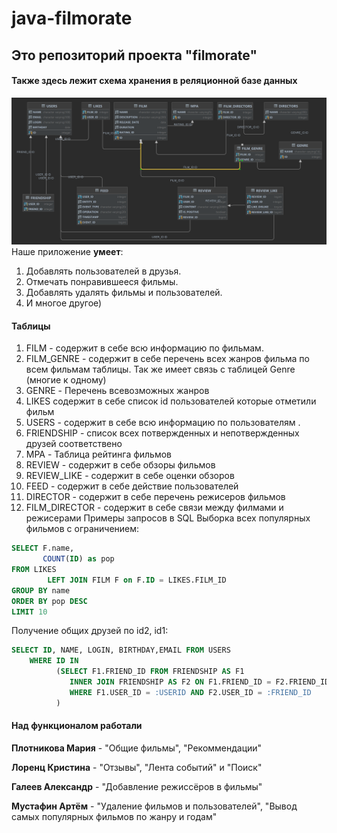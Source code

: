 # java-filmorate

## Это репозиторий проекта "filmorate"

#### Также здесь лежит схема хранения в реляционной базе данных

![БД filmorate.png](src/БД%20Filmorate.png)
Наше приложение **умеет**:

1. Добавлять пользователей в друзья.
2. Отмечать понравившееся фильмы.
3. Добавлять удалять фильмы и пользователей.
4. И многое другое)

#### Таблицы

1. FILM - содержит в себе всю информацию по фильмам. 
2. FILM_GENRE - содержит в себе перечень всех жанров фильма по всем фильмам таблицы. Так же имеет связь с таблицей
   Genre (многие к одному)
3. GENRE - Перечень всевозможных жанров
4. LIKES содержит в себе список id пользователей которые отметили фильм 
5. USERS - содержит в себе всю информацию по пользователям .
6. FRIENDSHIP - список всех потвержденных и непотвержденных друзей соответствено
7. MPA - Таблица рейтинга фильмов
8. REVIEW - содержит в себе обзоры фильмов
9. REVIEW_LIKE - содержит в себе оценки обзоров
10. FEED - содержит  в себе действие пользователей
11. DIRECTOR - содержит в себе перечень режисеров фильмов
12. FILM_DIRECTOR - содержит в себе связи между филмами и режисерами
   Примеры запросов в SQL
   Выборка всех популярных фильмов с ограничением:

```sql
SELECT F.name,
       COUNT(ID) as pop
FROM LIKES
        LEFT JOIN FILM F on F.ID = LIKES.FILM_ID 
GROUP BY name
ORDER BY pop DESC
LIMIT 10
```

Получение общих друзей по id2, id1:

```sql
SELECT ID, NAME, LOGIN, BIRTHDAY,EMAIL FROM USERS
    WHERE ID IN 
          (SELECT F1.FRIEND_ID FROM FRIENDSHIP AS F1
             INNER JOIN FRIENDSHIP AS F2 ON F1.FRIEND_ID = F2.FRIEND_ID
             WHERE F1.USER_ID = :USERID AND F2.USER_ID = :FRIEND_ID
          )          
```
#### Над функционалом работали

**Плотникова Мария** - "Общие фильмы", "Рекоммендации"

**Лоренц Кристина** - "Отзывы", "Лента событий" и "Поиск"

**Галеев Александр** - "Добавление режиссёров в фильмы"

**Мустафин Артём** - "Удаление фильмов и пользователей", "Вывод самых популярных фильмов по жанру и годам"




